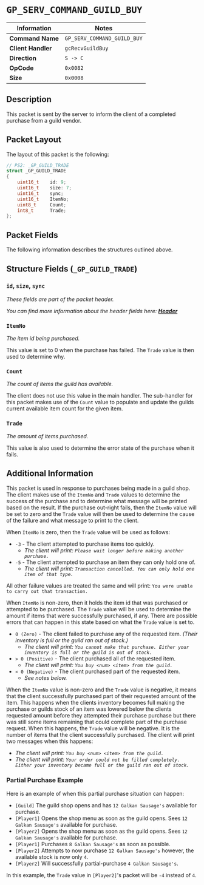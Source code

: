 # `GP_SERV_COMMAND_GUILD_BUY`

| Information               | Notes |
|---                        |---    |
| **Command Name**          | `GP_SERV_COMMAND_GUILD_BUY` |
| **Client Handler**        | `gcRecvGuildBuy` |
| **Direction**             | `S -> C` |
| **OpCode**                | `0x0082` |
| **Size**                  | `0x0008` |

## Description

This packet is sent by the server to inform the client of a completed purchase from a guild vendor.

## Packet Layout

The layout of this packet is the following:

```cpp
// PS2: _GP_GUILD_TRADE
struct _GP_GUILD_TRADE
{
    uint16_t    id: 9;
    uint16_t    size: 7;
    uint16_t    sync;
    uint16_t    ItemNo;
    uint8_t     Count;
    int8_t      Trade;
};
```

## Packet Fields

The following information describes the structures outlined above.

## Structure Fields (`_GP_GUILD_TRADE`)

### `id`, `size`, `sync`

_These fields are part of the packet header._

_You can find more information about the header fields here: [**Header**](/world/HEADER.md)_

### `ItemNo`

_The item id being purchased._

This value is set to 0 when the purchase has failed. The `Trade` value is then used to determine why.

### `Count`

_The count of items the guild has available._

The client does not use this value in the main handler. The sub-handler for this packet makes use of the `Count` value to populate and update the guilds current available item count for the given item.

### `Trade`

_The amount of items purchased._

This value is also used to determine the error state of the purchase when it fails.

## Additional Information

This packet is used in response to purchases being made in a guild shop. The client makes use of the `ItemNo` and `Trade` values to determine the success of the purchase and to determine what message will be printed based on the result. If the purchase out-right fails, then the `ItemNo` value will be set to zero and the `Trade` value will then be used to determine the cause of the failure and what message to print to the client.

When `ItemNo` is zero, then the `Trade` value will be used as follows:

  - `-3` - The client attempted to purchase items too quickly.
    - _The client will print: `Please wait longer before making another purchase.`_
  - `-5` - The client attempted to purchase an item they can only hold one of.
    - _The client will print: `Transaction cancelled. You can only hold one item of that type.`_

All other failure values are treated the same and will print: `You were unable to carry out that transaction.`

When `ItemNo` is non-zero, then it holds the item id that was purchased or attempted to be purchased. The `Trade` value will be used to determine the amount if items that were successfully purchased, if any. There are possible errors that can happen in this state based on what the `Trade` value is set to.

  - `0 (Zero)` - The client failed to purchase any of the requested item. _(Their inventory is full or the guild ran out of stock.)_
    - _The client will print: `You cannot make that purchase. Either your inventory is full or the guild is out of stock.`_
  - `> 0 (Positive)` - The client purchased all of the requested item.
    - _The client will print: `You buy <num> <item> from the guild.`_
  - `< 0 (Negative)` - The client purchased part of the requested item.
    - _See notes below._

When the `ItemNo` value is non-zero and the `Trade` value is negative, it means that the client successfully purchased part of their requested amount of the item. This happens when the clients inventory becomes full making the purchase or guilds stock of an item was lowered below the clients requested amount before they attempted their purchase purchase but there was still some items remaining that could complete part of the purchase request. When this happens, the `Trade` value will be negative. It is the number of items that the client successfully purchased. The client will print two messages when this happens:

  - _The client will print: `You buy <num> <item> from the guild.`_
  - _The client will print: `Your order could not be filled completely. Either your inventory became full or the guild ran out of stock.`_

### Partial Purchase Example

Here is an example of when this partial purchase situation can happen:

  - `[Guild]` The guild shop opens and has `12 Galkan Sausage's` available for purchase.
  - `[Player1]` Opens the shop menu as soon as the guild opens. Sees `12 Galkan Sausage's` available for purchase.
  - `[Player2]` Opens the shop menu as soon as the guild opens. Sees `12 Galkan Sausage's` available for purchase.
  - `[Player1]` Purchases `8 Galkan Sausage's` as soon as possible.
  - `[Player2]` Attempts to now purchase `12 Galkan Sausage's` however, the available stock is now only `4`.
  - `[Player2]` Will successfully partial-purchase `4 Galkan Sausage's`.

In this example, the `Trade` value in `[Player2]`'s packet will be `-4` instead of `4`.
